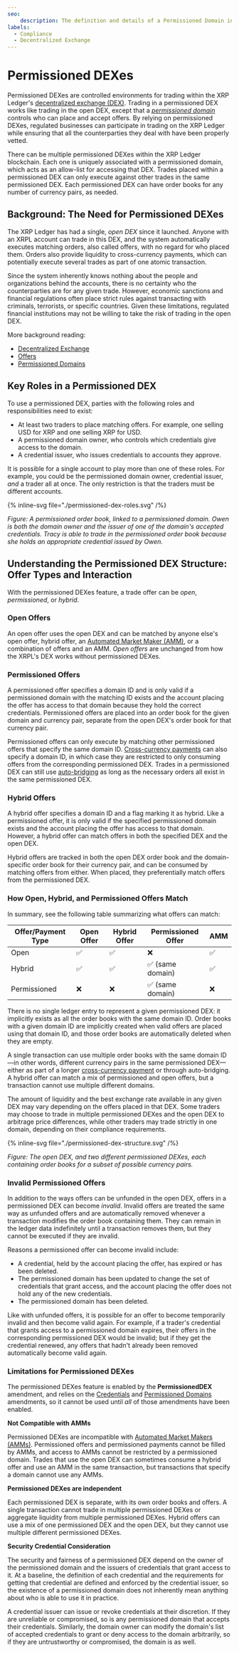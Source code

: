 ```yaml
---
seo:
    description: The definition and details of a Permissioned Domain instance.
labels:
  - Compliance
  - Decentralized Exchange
---
```

# Permissioned DEXes

Permissioned DEXes are controlled environments for trading within the XRP Ledger's [decentralized exchange (DEX)](./index.md). Trading in a permissioned DEX works like trading in the open DEX, except that a [_permissioned domain_](./permissioned-domains.md) controls who can place and accept offers. By relying on permissioned DEXes, regulated businesses can participate in trading on the XRP Ledger while ensuring that all the counterparties they deal with have been properly vetted.

There can be multiple permissioned DEXes within the XRP Ledger blockchain. Each one is uniquely associated with a permissioned domain, which acts as an allow-list for accessing that DEX. Trades placed within a permissioned DEX can only execute against other trades in the same permissioned DEX. Each permissioned DEX can have order books for any number of currency pairs, as needed.


## Background: The Need for Permissioned DEXes

The XRP Ledger has had a single, _open DEX_ since it launched. Anyone with an XRPL account can trade in this DEX, and the system automatically executes matching orders, also called offers, with no regard for who placed them. Orders also provide liquidity to cross-currency payments, which can potentially execute several trades as part of one atomic transaction. 

Since the system inherently knows nothing about the people and organizations behind the accounts, there is no certainty who the counterparties are for any given trade. However, economic sanctions and financial regulations often place strict rules against transacting with criminals, terrorists, or specific countries. Given these limitations, regulated financial institutions may not be willing to take the risk of trading in the open DEX.

More background reading:

- [Decentralized Exchange](./index.md)
- [Offers](./offers.md)
- [Permissioned Domains](./permissioned-domains.md)


## Key Roles in a Permissioned DEX

To use a permissioned DEX, parties with the following roles and responsibilities need to exist:

- At least two traders to place matching offers. For example, one selling USD for XRP and one selling XRP for USD.
- A permissioned domain owner, who controls which credentials give access to the domain.
- A credential issuer, who issues credentials to accounts they approve.

It is possible for a single account to play more than one of these roles. For example, you could be the permissioned domain owner, credential issuer, _and_ a trader all at once. The only restriction is that the traders must be different accounts.

{% inline-svg file="./permissioned-dex-roles.svg" /%}

_Figure: A permissioned order book, linked to a permissioned domain. Owen is both the domain owner and the issuer of one of the domain's accepted credentials. Tracy is able to trade in the permissioned order book because she holds an appropriate credential issued by Owen._


## Understanding the Permissioned DEX Structure: Offer Types and Interaction

With the permissioned DEXes feature, a trade offer can be _open_, _permissioned_, or _hybrid_. 

### Open Offers

An open offer uses the open DEX and can be matched by anyone else's open offer, hybrid offer, an [Automated Market Maker (AMM)](./automated-market-makers.md), or a combination of offers and an AMM. _Open offers_ are unchanged from how the XRPL's DEX works without permissioned DEXes.

### Permissioned Offers

A permissioned offer specifies a domain ID and is only valid if a permissioned domain with the matching ID exists and the account placing the offer has access to that domain because they hold the correct credentials. Permissioned offers are placed into an order book for the given domain and currency pair, separate from the open DEX's order book for that currency pair. 

Permissioned offers can only execute by matching other permissioned offers that specify the same domain ID. [Cross-currency payments](../../payment-types/cross-currency-payments.md) can also specify a domain ID, in which case they are restricted to only consuming offers from the corresponding permissioned DEX. Trades in a permissioned DEX can still use [auto-bridging](./autobridging.md) as long as the necessary orders all exist in the same permissioned DEX.

### Hybrid Offers

A hybrid offer specifies a domain ID and a flag marking it as hybrid. Like a permissioned offer, it is only valid if the specified permissioned domain exists and the account placing the offer has access to that domain. However, a hybrid offer can match offers in both the specified DEX and the open DEX. 

Hybrid offers are tracked in both the open DEX order book and the domain-specific order book for their currency pair, and can be consumed by matching offers from either. When placed, they preferentially match offers from the permissioned DEX.


### How Open, Hybrid, and Permissioned Offers Match

In summary, see the following table summarizing what offers can match:

| Offer/Payment Type | Open Offer | Hybrid Offer | Permissioned Offer | AMM |
|--------------------|------------|--------------|--------------------|-----|
| Open               | ✅         | ✅           | ❌                 | ✅  |
| Hybrid             | ✅         | ✅           | ✅ (same domain)   | ✅  |
| Permissioned       | ❌         | ❌           | ✅ (same domain)   | ❌  |

There is no single ledger entry to represent a given permissioned DEX: it implicitly exists as all the order books with the same domain ID. Order books with a given domain ID are implicitly created when valid offers are placed using that domain ID, and those order books are automatically deleted when they are empty. 

A single transaction can use multiple order books with the same domain ID—in other words, different currency pairs in the same permissioned DEX—either as part of a longer [cross-currency payment](../../payment-types/cross-currency-payments.md) or through auto-bridging. A hybrid offer can match a mix of permissioned and open offers, but a transaction cannot use multiple different domains.

The amount of liquidity and the best exchange rate available in any given DEX may vary depending on the offers placed in that DEX. Some traders may choose to trade in multiple permissioned DEXes and the open DEX to arbitrage price differences, while other traders may trade strictly in one domain, depending on their compliance requirements.

{% inline-svg file="./permissioned-dex-structure.svg" /%}

_Figure: The open DEX, and two different permissioned DEXes, each containing order books for a subset of possible currency pairs._


### Invalid Permissioned Offers

In addition to the ways offers can be unfunded in the open DEX, offers in a permissioned DEX can become _invalid_. Invalid offers are treated the same way as unfunded offers and are automatically removed whenever a transaction modifies the order book containing them. They can remain in the ledger data indefinitely until a transaction removes them, but they cannot be executed if they are invalid. 

Reasons a permissioned offer can become invalid include:

- A credential, held by the account placing the offer, has expired or has been deleted.
- The permissioned domain has been updated to change the set of credentials that grant access, and the account placing the offer does not hold any of the new credentials.
- The permissioned domain has been deleted.

Like with unfunded offers, it is possible for an offer to become temporarily invalid and then become valid again. For example, if a trader's credential that grants access to a permissioned domain expires, their offers in the corresponding permissioned DEX would be invalid; but if they get the credential renewed, any offers that hadn't already been removed automatically become valid again.

### Limitations for Permissioned DEXes

The permissioned DEXes feature is enabled by the **PermissionedDEX** amendment, and relies on the [Credentials](../../decentralized-storage/credentials.md) and [Permissioned Domains](./permissioned-domains.md) amendments, so it cannot be used until _all_ of those amendments have been enabled.

**Not Compatible with AMMs**

Permissioned DEXes are incompatible with [Automated Market Makers (AMMs)](../../tokens/decentralized-exchange/automated-market-makers.md). Permissioned offers and permissioned payments cannot be filled by AMMs, and access to AMMs cannot be restricted by a permissioned domain. Trades that use the open DEX can sometimes consume a hybrid offer and use an AMM in the same transaction, but transactions that specify a domain cannot use any AMMs.

**Permissioned DEXes are independent**

Each permissioned DEX is separate, with its own order books and offers. A single transaction cannot trade in multiple permissioned DEXes or aggregate liquidity from multiple permissioned DEXes. Hybrid offers can use a mix of one permissioned DEX and the open DEX, but they cannot use multiple different permissioned DEXes.

**Security Credential Consideration**

The security and fairness of a permissioned DEX depend on the owner of the permissioned domain and the issuers of credentials that grant access to it. At a baseline, the definition of each credential and the requirements for getting that credential are defined and enforced by the credential issuer, so the existence of a permissioned domain does not inherently mean anything about who is able to use it in practice. 

A credential issuer can issue or revoke credentials at their discretion. If they are unreliable or compromised, so is any permissioned domain that accepts their credentials. Similarly, the domain owner can modify the domain's list of accepted credentials to grant or deny access to the domain arbitrarily, so if they are untrustworthy or compromised, the domain is as well.

